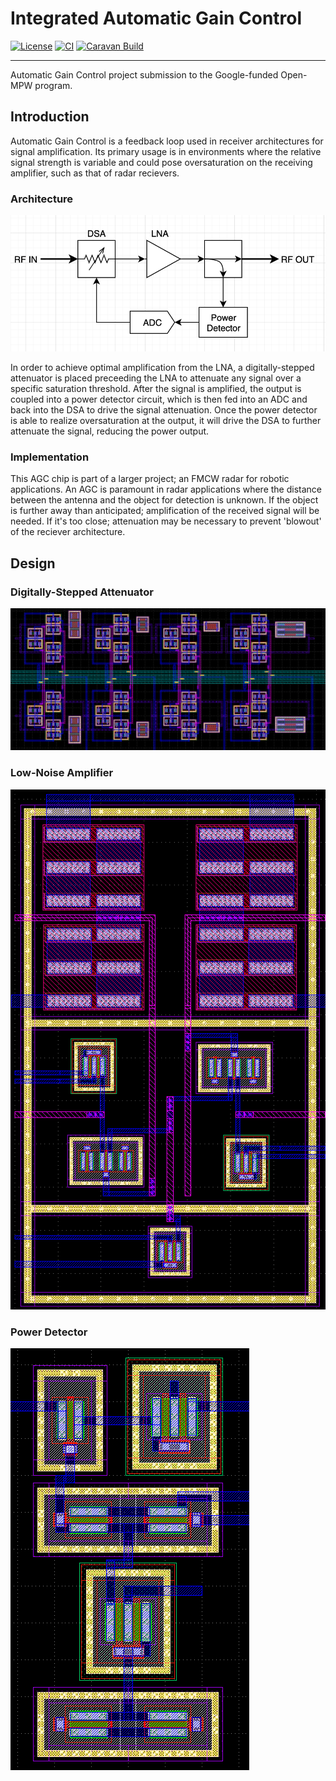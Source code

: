 # Integrated Automatic Gain Control 
[![License](https://img.shields.io/badge/License-Apache%202.0-blue.svg)](https://opensource.org/licenses/Apache-2.0) [![CI](https://github.com/ryanrocket/caravel_automatic_gain_control/actions/workflows/user_project_ci.yml/badge.svg)](https://github.com/ryanrocket/caravel_automatic_gain_control/actions/workflows/user_project_ci.yml) [![Caravan Build](https://github.com/ryanrocket/caravel_automatic_gain_control/actions/workflows/caravan_build.yml/badge.svg)](https://github.com/ryanrocket/caravel_automatic_gain_control/actions/workflows/caravan_build.yml) 

--- 

Automatic Gain Control project submission to the Google-funded Open-MPW program. 

## Introduction 

Automatic Gain Control is a feedback loop used in receiver architectures for signal amplification. Its primary usage is in environments where the relative signal strength is variable and could pose oversaturation on the receiving amplifier, such as that of radar recievers. 

### Architecture 

![architecture](docs/img/block_diagram.png) 

In order to achieve optimal amplification from the LNA, a digitally-stepped attenuator is placed preceeding the LNA to attenuate any signal over a specific saturation threshold. After the signal is amplified, the output is coupled into a power detector circuit, which is then fed into an ADC and back into the DSA to drive the signal attenuation. Once the power detector is able to realize oversaturation at the output, it will drive the DSA to further attenuate the signal, reducing the power output. 

### Implementation 

This AGC chip is part of a larger project; an FMCW radar for robotic applications. An AGC is paramount in radar applications where the distance between the antenna and the object for detection is unknown. If the object is further away than anticipated; amplification of the received signal will be needed. If it's too close; attenuation may be necessary to prevent 'blowout' of the reciever architecture. 

## Design 

### Digitally-Stepped Attenuator 

![dsa](docs/img/dsa_layout.png) 

### Low-Noise Amplifier 

![lna](docs/img/lna_layout.png) 

### Power Detector 

![pd](docs/img/pd_layout.png)
